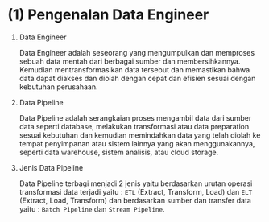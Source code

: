 # (1) Pengenalan Data Engineer

1. Data Engineer 

   Data Engineer adalah seseorang yang mengumpulkan dan memproses sebuah data mentah dari berbagai sumber dan membersihkannya. Kemudian mentransformasikan data tersebut dan memastikan bahwa data dapat diakses dan diolah dengan cepat dan efisien sesuai dengan kebutuhan perusahaan.

2. Data Pipeline 

   Data Pipeline adalah serangkaian proses mengambil data dari sumber data seperti database, melakukan transformasi atau data preparation sesuai kebutuhan dan kemudian memindahkan data yang telah diolah ke tempat penyimpanan atau sistem lainnya yang akan menggunakannya, seperti data warehouse, sistem analisis, atau cloud storage.

3. Jenis Data Pipeline 

   Data Pipeline terbagi menjadi 2 jenis yaitu berdasarkan urutan operasi transformasi data terjadi yaitu : `ETL` (Extract, Transform, Load) dan `ELT` (Extract, Load, Transform) dan berdasarkan sumber dan transfer data yaitu : `Batch Pipeline` dan `Stream Pipeline`.